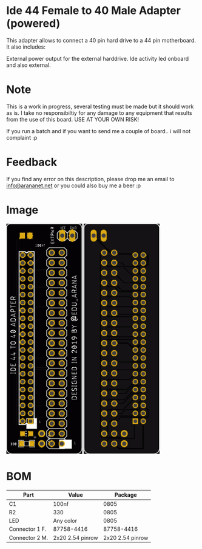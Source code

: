 # Ide 44 Female to 40 Male Adapter (powered)

This adapter allows to connect a 40 pin hard drive to a 44 pin motherboard. It also includes:

External power output for the external harddrive.
Ide activity led onboard and also external.

# Note

This is a work in progress, several testing must be made but it should work as is. I take no responsibiltiy for any damage to any equipment that results from the use of this board. USE AT YOUR OWN RISK!

If you run a batch and if you want to send me a couple of board.. i will not complaint :p

# Feedback

If you find any error on this description, please drop me an email to info@arananet.net or you could also buy me a beer :p

# Image

<img src="https://github.com/arananet/Ide44to40-adapter/blob/master/imgs/img11.png?raw=true" width="200">
<img src="https://github.com/arananet/Ide44to40-adapter/blob/master/imgs/img22.png?raw=true" width="200">

# BOM

| Part            | Value                   | Package                        |
| --------------- | ----------------------- | ------------------------------ |      
|  C1             | 100nf                   | 0805                           |
|  R2             | 330                     | 0805                           |
|  LED            | Any color               | 0805                           |
|  Connector 1 F. | 87758-4416              | 87758-4416                     |
|  Connector 2 M. | 2x20 2.54 pinrow        | 2x20 2.54 pinrow               |
